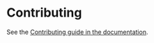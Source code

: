 # Contributing

See the [Contributing guide in the documentation](https://dlrsp.github.io/django-service/community/contributing/).
